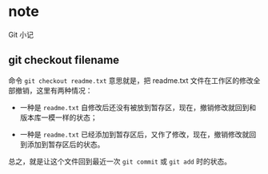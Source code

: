 # note

Git 小记

## git checkout filename

命令 `git checkout readme.txt` 意思就是，把 readme.txt 文件在工作区的修改全部撤销，这里有两种情况：

- 一种是 `readme.txt` 自修改后还没有被放到暂存区，现在，撤销修改就回到和版本库一模一样的状态；

- 一种是 `readme.txt` 已经添加到暂存区后，又作了修改，现在，撤销修改就回到添加到暂存区后的状态。

总之，就是让这个文件回到最近一次 `git commit` 或 `git add` 时的状态。
